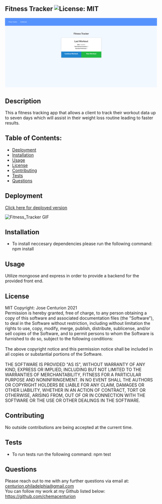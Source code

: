 
## Fitness Tracker ![License: MIT](https://img.shields.io/badge/License-MIT-yellow.svg)

![Image](https://github.com/chemacenturion/Fitness_Tracker/blob/main/public/images/Screenshot%20(171).png?raw=true)


## Description
This a fitness tracking app that allows a client to track their workout data up to seven days which will assist in their weight loss routine leading to faster results.

## Table of Contents:
* [Deployment](#Deployment)
* [Installation](#Installation)
* [Usage](#Usage)
* [License](#License)
* [Contributing](#Contributing)
* [Tests](#Tests)
* [Questions](#Questions)

## Deployment
[Click here for deployed version](https://dry-harbor-98999.herokuapp.com/?id=6161928193b6180016a78bcb)

![Fitness_Tracker GIF](https://github.com/chemacenturion/Fitness_Tracker/blob/main/public/images/Fitness_Tracker.gif?raw=true)

## Installation
* To install neccesary dependencies please run the following command:
npm install

## Usage
Utilize mongoose and express in order to provide a backend for the provided front end.

## License
MIT Copyright: Jose Centurion 2021
<br/>
Permission is hereby granted, free of charge, to any person obtaining a copy of this software and associated documentation files (the "Software"), to deal in the Software without restriction, including without limitation the rights to use, copy, modify, merge, publish, distribute, sublicense, and/or sell copies of the Software, and to permit persons to whom the Software is furnished to do so, subject to the following conditions: <br/> <br/> The above copyright notice and this permission notice shall be included in all copies or substantial portions of the Software. <br/> <br/> THE SOFTWARE IS PROVIDED "AS IS", WITHOUT WARRANTY OF ANY KIND, EXPRESS OR IMPLIED, INCLUDING BUT NOT LIMITED TO THE WARRANTIES OF MERCHANTABILITY, FITNESS FOR A PARTICULAR PURPOSE AND NONINFRINGEMENT. IN NO EVENT SHALL THE AUTHORS OR COPYRIGHT HOLDERS BE LIABLE FOR ANY CLAIM, DAMAGES OR OTHER LIABILITY, WHETHER IN AN ACTION OF CONTRACT, TORT OR OTHERWISE, ARISING FROM, OUT OF OR IN CONNECTION WITH THE SOFTWARE OR THE USE OR OTHER DEALINGS IN THE SOFTWARE.

## Contributing
No outside contributions are being accepted at the current time.

## Tests
* To run tests run the following command:
npm test

## Questions
Please reach out to me with any further questions via email at:
<br/>
centurion.philadelphia@gmail.com
<br/>
You can follow my work at my Github listed below:
<br/>
https://github.com/chemacenturion


